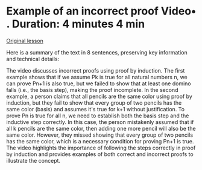 # Example of an incorrect proof Video• . Duration: 4 minutes 4 min

[Original lesson](https://www.coursera.org/learn/uol-fundamentals-of-computer-science/lecture/5fPXK/example-of-an-incorrect-proof)

Here is a summary of the text in 8 sentences, preserving key information and technical details:

The video discusses incorrect proofs using proof by induction. The first example shows that if we assume Pk is true for all natural numbers n, we can prove Pn+1 is also true, but we failed to show that at least one domino falls (i.e., the basis step), making the proof incomplete. In the second example, a person claims that all pencils are the same color using proof by induction, but they fail to show that every group of two pencils has the same color (basis) and assumes it's true for k+1 without justification. To prove Pn is true for all n, we need to establish both the basis step and the inductive step correctly. In this case, the person mistakenly assumed that if all k pencils are the same color, then adding one more pencil will also be the same color. However, they missed showing that every group of two pencils has the same color, which is a necessary condition for proving Pn+1 is true. The video highlights the importance of following the steps correctly in proof by induction and provides examples of both correct and incorrect proofs to illustrate the concept.

